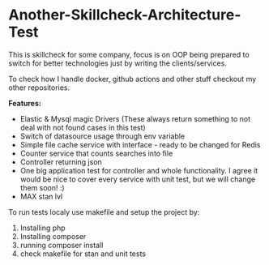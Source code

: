 # Another-Skillcheck-Architecture-Test
This is skillcheck for some company, focus is on OOP being prepared to switch for better technologies just by writing the clients/services.

To check how I handle docker, github actions and other stuff checkout my other repositories.

**Features:**
- Elastic & Mysql magic Drivers (These always return something to not deal with not found cases in this test)
- Switch of datasource usage through env variable 
- Simple file cache service with interface - ready to be changed for Redis
- Counter service that counts searches into file 
- Controller returning json
- One big application test for controller and whole functionality. I agree it would be nice to cover every service with unit test, but we will change them soon! :)
- MAX stan lvl

To run tests localy use makefile and setup the project by:
1. Installing php
2. Installing composer
3. running composer install
4. check makefile for stan and unit tests